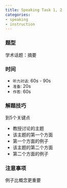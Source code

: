 ```yaml
---
title: Speaking Task 1, 2
categories:
- speaking
- instruction
---
```


### 题型

学术话题：摘要

### 时间

- `听力对话`: 60s - 90s
- `准备`: 20s
- `作答`: 60s

### 解题技巧

到5个关键点

- 教授讨论的主题
- 该主题的第一个方面
- 第一个方面的例子
- 该主题的第二个方面
- 第二个方面的例子

### 注意事项

例子比概念更重要